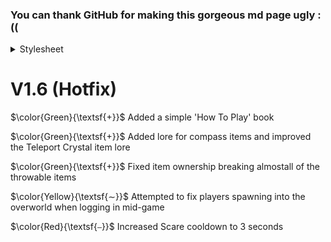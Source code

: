 
### You can thank GitHub for making this gorgeous md page ugly :((

<details>
    <summary>Stylesheet</summary>
<style>
    .plus {
        color: green
    }
    .minus {
        color: red
    }
    .plus_background {
        background-color: green;
    }
    .avg_background {
        background-color: rgba(128, 128, 128, 0.5)
    }
    .minus_background {
        background-color: rgba(255, 0, 0, 0.5)
    }
    .img-span {
        padding-top: 0em;
        padding-bottom: 0.1em;
    }
    img {
        width: 1.1em;
        height: 1.1em;
        margin-bottom: -0.2em;
        image-rendering: pixelated;
    }
    .ghost-img {
        width: 1em;
        height: 1em;
        margin-left: 0.15em;
        margin-right: 0.15em;
    }
    .heart-img {
        width: 1em;
        height: 1em;
    }
</style>
</details>

# V1.6 (Hotfix)

$\color{Green}{\textsf{+}}$ Added a simple 'How To Play' book<br/>

$\color{Green}{\textsf{+}}$ Added lore for compass items and improved the Teleport Crystal item lore<br/>

$\color{Green}{\textsf{+}}$ Fixed item ownership breaking almostall of the throwable items<br/>

$\color{Yellow}{\textsf{∼}}$ Attempted to fix players spawning into the overworld when logging in mid-game<br/>

$\color{Red}{\textsf{⎯}}$ Increased Scare cooldown to 3 seconds<br/>
